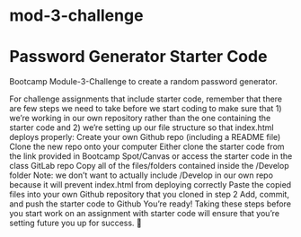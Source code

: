 # mod-3-challenge

# Password Generator Starter Code

Bootcamp Module-3-Challenge to create a random password generator.

For challenge assignments that include starter code, remember that there are few steps we need to take before we start coding to make sure that 1) we’re working in our own repository rather than the one containing the starter code and 2) we’re setting up our file structure so that index.html deploys properly:
Create your own Github repo (including a README file)
Clone the new repo onto your computer
Either clone the starter code from the link provided in Bootcamp Spot/Canvas or access the starter code in the class GitLab repo
Copy all of the files/folders contained inside the /Develop folder
Note: we don’t want to actually include /Develop in our own repo because it will prevent index.html from deploying correctly
Paste the copied files into your own Github repository that you cloned in step 2
Add, commit, and push the starter code to Github
You’re ready!
Taking these steps before you start work on an assignment with starter code will ensure that you’re setting future you up for success. :rocket:
